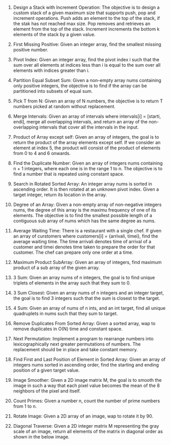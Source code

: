 1. Design a Stack with Increment Operation: The objective is to design a custom stack of a given maximum size that supports push, pop and increment operations. Push adds an element to the top of the stack, if the stak has not reached max size. Pop removes and retrieves an element from the top of the stack. Increment increments the bottom k elements of the stack by a given value. 

2. First Missing Positive: Given an integer array, find the smallest missing positive number.

3. Pivot Index: Given an integer array, find the pivot index i such that the sum over all elements at indices less than i is equal to the sum over all elements with indices greater than i.

4. Partition Equal Subset Sum: Given a non-empty array nums containing only positive integers, the objective is to find if the array can be partitioned into subsets of equal sum. 

5. Pick T from N: Given an array of N numbers, the objective is to return T numbers picked at random without replacement. 

6. Merge Intervals: Given an array of intervals where intervals[i] = [starti, endi], merge all overlapping intervals, and return an array of the non-overlapping intervals that cover all the intervals in the input. 

7. Product of Array except self: Given an array of integers, the goal is to return the product of the array elements except self. If we consider an element at index 5, the product will consist of the product of elements from 0 to 4 and 6 onwards.

8. Find the Duplicate Number: Given an array of integers nums containing n + 1 integers, where each one is in the range 1 to n. The objective is to find a number that is repeated using constant space. 

9. Search in Rotated Sorted Array: An integer array nums is sorted in ascending order. It is then rotated at an unknown pivot index. Given a target integer, return its location in the array. 

10. Degree of an Array: Given a non-empty array of non-negative integers nums, the degree of this array is the maximu frequency of one of its elements. The objective is to find the smallest possible length of a contiguous sub array of nums which has the same degree as nums. 

11. Average Waiting Time: There is a restaurant with a single chef. If given an array of curstomers where customers[i] = {arrivali, timei}, find the average waiting time. The time arrivali denotes time of arrival of a customer and timei denotes time taken to prepare the order for that customer. The chef can prepare only one order at a time. 

12. Maximum Product SubArray: Given an array of integers, find maximum product of a sub array of the given array.

13. 3 Sum: Given an array nums of n integers, the goal is to find unique triplets of elements in the array such that they sum to 0.

14. 3 Sum Closest: Given an array nums of n integers and an integer target, the goal is to find 3 integers such that the sum is closest to the target. 

15. 4 Sum: Given an array of nums of n ints, and an int target, find all unique quadruplets in nums such that they sum to target. 

16. Remove Duplicates From Sorted Array: Given a sorted array, wap to remove duplicates in O(N) time and constant space. 

17. Next Permutation: Implement a program to rearrange numbers into lexicographically next greater permutations of numbers. The replacement should be in place and take constant memory. 

34. Find First and Last Position of Element in Sorted Array: Given an array of integers nums sorted in ascending order, find the starting and ending position of a given target value. 

35. Image Smoother: Given a 2D image matrix M, the goal is to smooth the image in such a way that each pixel value becomes the mean of the 8 neighbors of the pixel and itself. 

36. Count Primes: Given a number n, count the number of prime numbers from 1 to n. 

37. Rotate Image: Given a 2D array of an image, wap to rotate it by 90. 

38. Diagonal Traverse: Given a 2D integer matrix M representing the gray scale of an image, return all elements of the matrix in diagonal order as shown in the below image. 